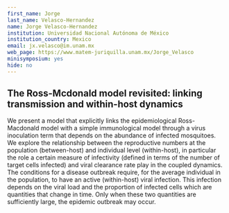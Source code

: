```yaml
---
first_name: Jorge
last_name: Velasco-Hernandez
name: Jorge Velasco-Hernandez
institution: Universidad Nacional Autónoma de México
institution_country: Mexico
email: jx.velasco@im.unam.mx
web_page: https://www.matem-juriquilla.unam.mx/Jorge_Velasco
minisymposium: yes
hide: no
---
```


## The Ross-Mcdonald model revisited: linking transmission and within-host dynamics

We present a model that explicitly links the epidemiological Ross-Macdonald model with a simple immunological model through a virus inoculation term that depends on the abundance of infected mosquitoes. We explore the relationship between the reproductive numbers at the population (between-host) and individual level (within-host), in particular the role a certain measure of infectivity (defined in terms of the number of target cells infected) and viral clearance rate play in the coupled dynamics. The conditions for a disease outbreak require, for the average individual in the population, to have an active (within-host) viral infection. This infection depends on the viral load and the proportion of infected cells which are quantities that change in time. Only when these two quantities are sufficiently large, the epidemic outbreak may occur.


